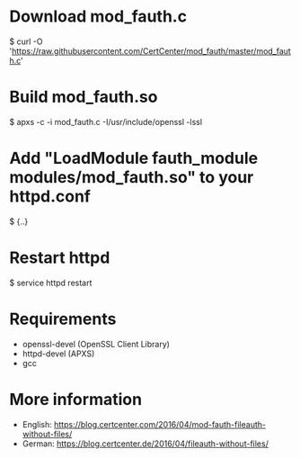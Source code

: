 # Download mod_fauth.c
$ curl -O 'https://raw.githubusercontent.com/CertCenter/mod_fauth/master/mod_fauth.c'
# Build mod_fauth.so
$ apxs -c -i mod_fauth.c -I/usr/include/openssl -lssl
# Add "LoadModule fauth_module modules/mod_fauth.so" to your httpd.conf
$ {..}
# Restart httpd
$ service httpd restart

# Requirements

 - openssl-devel  (OpenSSL Client Library)
 - httpd-devel    (APXS)
 - gcc

# More information

 - English: https://blog.certcenter.com/2016/04/mod-fauth-fileauth-without-files/
 - German: https://blog.certcenter.de/2016/04/fileauth-without-files/
